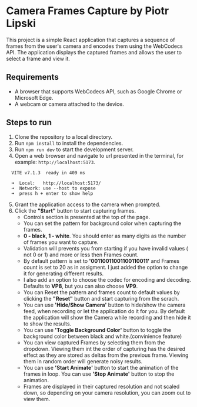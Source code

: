 # Camera Frames Capture by Piotr Lipski

This project is a simple React application that captures a sequence of frames from the user's camera and encodes them using the WebCodecs API. The application displays the captured frames and allows the user to select a frame and view it.

## Requirements

- A browser that supports WebCodecs API, such as Google Chrome or Microsoft Edge.
- A webcam or camera attached to the device.

## Steps to run

1. Clone the repository to a local directory.
2. Run `npm install` to install the dependencies.
3. Run `npm run dev` to start the development server.
4. Open a web browser and navigate to url presented in the terminal, for example: `http://localhost:5173`.
```
  VITE v7.1.3  ready in 409 ms

  ➜  Local:   http://localhost:5173/
  ➜  Network: use --host to expose
  ➜  press h + enter to show help
```
5. Grant the application access to the camera when prompted.
6. Click the **"Start"** button to start capturing frames.
    * Controls section is presented at the top of the page. 
    * You can set the pattern for background color when capturing the frames.
    * **0 - black, 1 - white**. You should enter as many digits as the number of frames you want to capture.
    * Validation will prevents you from starting if you have invalid values ( not 0 or 1) and more or less then Frames count.
    * By default pattern is set to **'00110011001100110011'** and Frames count is set to 20 as in assigment. I just added the option to change it for generating different results.
    * I also add an option to choose the codec for encoding and decoding. Defaults to **VP8**, but you can also choose **VP9**.
    * You can Reset the pattern and frames count to default values by clicking the **"Reset"** button and start capturing from the scrach.
    * You can use **'Hide/Show Camera'** button to hide/show the camera feed, when recording or let the application do it for you. By default the application will show the Camera while recording and then hide it to show the results.
    * You can use **'Toggle Background Color'** button to toggle the background color between black and white.(convinience feature)
    * You can view captured Frames by selecting them from the dropdown. Viewing them int the order of capturing has the desired effect as they are stored as deltas from the previous frame. Viewing them in random order will generate noisy results.
    * You can use **'Start Animate'** button to start the animation of the frames in loop. You can use **'Stop Animate'** button to stop the animation.
    * Frames are displayed in their captured resolution and not scaled down, so depending on your camera resolution, you can zoom out to view them.